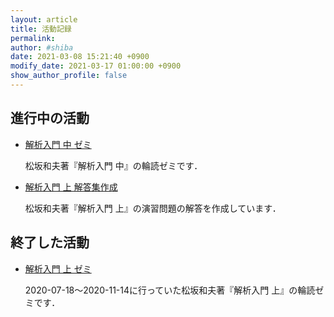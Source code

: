 ```yaml
---
layout: article
title: 活動記録
permalink:
author: #shiba
date: 2021-03-08 15:21:40 +0900
modify_date: 2021-03-17 01:00:00 +0900
show_author_profile: false
---
```


## 進行中の活動

- [解析入門 中 ゼミ](/minutes/Analysis_II/meeting-01)

    松坂和夫著『解析入門 中』の輪読ゼミです．

- [解析入門 上 解答集作成](/minutes/Analysis_I_Solution/meeting-01)

    松坂和夫著『解析入門 上』の演習問題の解答を作成しています．

## 終了した活動

- [解析入門 上 ゼミ](/minutes/Analysis_I/meeting-01)

    2020-07-18～2020-11-14に行っていた松坂和夫著『解析入門 上』の輪読ゼミです．